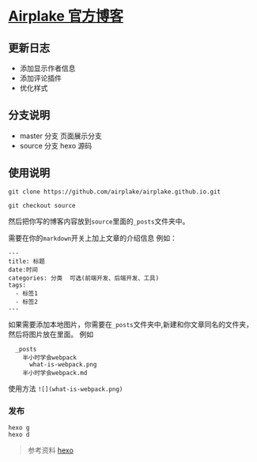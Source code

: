 # [Airplake 官方博客](http://airplake.com/)

## 更新日志

* 添加显示作者信息
* 添加评论插件
* 优化样式



## 分支说明

* master 分支 页面展示分支
* source 分支 hexo 源码


## 使用说明

    git clone https://github.com/airplake/airplake.github.io.git

    git checkout source

然后把你写的博客内容放到`source`里面的`_posts`文件夹中。

需要在你的`markdown`开关上加上文章的介绍信息
例如：

    ---
    title: 标题
    date:时间
    categories: 分类  可选(前端开发、后端开发、工具)
    tags:    
      - 标签1
      - 标签2
    ---


如果需要添加本地图片，你需要在`_posts`文件夹中,新建和你文章同名的文件夹，然后将图片放在里面。
例如

      _posts  
        半小时学会webpack
          what-is-webpack.png
        半小时学会webpack.md

使用方法 `![](what-is-webpack.png)`


### 发布

    hexo g
    hexo d

>参考资料
>[hexo](https://hexo.io/)
